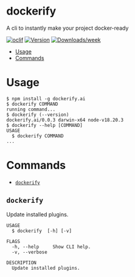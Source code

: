dockerify
=================

A cli to instantly make your project docker-ready


[![oclif](https://img.shields.io/badge/cli-oclif-brightgreen.svg)](https://oclif.io)
[![Version](https://img.shields.io/npm/v/dockerify.svg)](https://npmjs.org/package/dockerify)
[![Downloads/week](https://img.shields.io/npm/dw/dockerify.svg)](https://npmjs.org/package/dockerify)


<!-- toc -->
* [Usage](#usage)
* [Commands](#commands)
<!-- tocstop -->
# Usage
<!-- usage -->
```sh-session
$ npm install -g dockerify.ai
$ dockerify COMMAND
running command...
$ dockerify (--version)
dockerify.ai/0.0.3 darwin-x64 node-v18.20.3
$ dockerify --help [COMMAND]
USAGE
  $ dockerify COMMAND
...
```
<!-- usagestop -->
# Commands
<!-- commands -->
* [`dockerify`](#dockerify)

## `dockerify`

Update installed plugins.

```
USAGE
  $ dockerify  [-h] [-v]

FLAGS
  -h, --help     Show CLI help.
  -v, --verbose

DESCRIPTION
  Update installed plugins.
```
<!-- commandsstop -->
